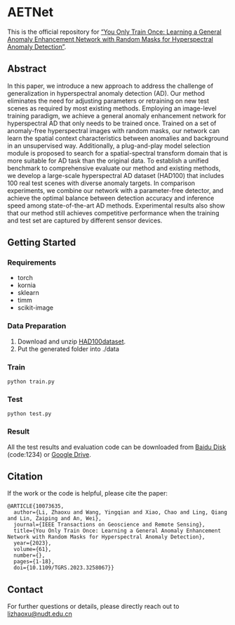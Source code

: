 # AETNet

This is the official repository for  [“You Only Train Once: Learning a General Anomaly Enhancement Network with Random Masks for Hyperspectral Anomaly Detection”](https://ieeexplore.ieee.org/document/10073635). 

## Abstract

In this paper, we introduce a new approach to address the challenge of generalization in hyperspectral anomaly detection (AD). Our method eliminates the need for adjusting parameters or retraining on new test scenes as required by most existing methods. Employing an image-level training paradigm, we achieve a general anomaly enhancement network for hyperspectral AD that only needs to be trained once. Trained on a set of anomaly-free hyperspectral images with random masks, our network can learn the spatial context characteristics between anomalies and background in an unsupervised way. Additionally, a plug-and-play model selection module is proposed to search for a spatial-spectral transform domain that is more suitable for AD task than the original data. To establish a unified benchmark to comprehensive evaluate our method and existing methods, we develop a large-scale hyperspectral AD dataset (HAD100) that includes 100 real test scenes with diverse anomaly targets. In comparison experiments, we combine our network with a parameter-free detector, and achieve the optimal balance between detection accuracy and inference speed among state-of-the-art AD methods. Experimental results also show that our method still achieves competitive performance when the training and test set are captured by different sensor devices.



## Getting Started


### Requirements

- torch
- kornia
- sklearn
- timm
- scikit-image

### Data Preparation

1. Download and unzip  [HAD100dataset]( https://zhaoxuli123.github.io/HAD100/).  
2. Put the generated folder into ./data

### Train 
```shell
python train.py
```

### Test
```shell
python test.py 
```

### Result
All the test results and evaluation code can be downloaded from [Baidu Disk](https://pan.baidu.com/s/1uBCZ9uUHsDAz8hturS-mxw?pwd=1234) (code:1234) or [Google Drive](https://drive.google.com/file/d/1d4Lr1jqD7hzhTpIWIU-49smFa14RREEe/view?usp=sharing).

## Citation

If the work or the code is helpful, please cite the paper:

```
@ARTICLE{10073635,
  author={Li, Zhaoxu and Wang, Yingqian and Xiao, Chao and Ling, Qiang and Lin, Zaiping and An, Wei},
  journal={IEEE Transactions on Geoscience and Remote Sensing}, 
  title={You Only Train Once: Learning a General Anomaly Enhancement Network with Random Masks for Hyperspectral Anomaly Detection}, 
  year={2023},
  volume={61},
  number={},
  pages={1-18},
  doi={10.1109/TGRS.2023.3258067}}
```

## Contact
For further questions or details, please directly reach out to lizhaoxu@nudt.edu.cn
